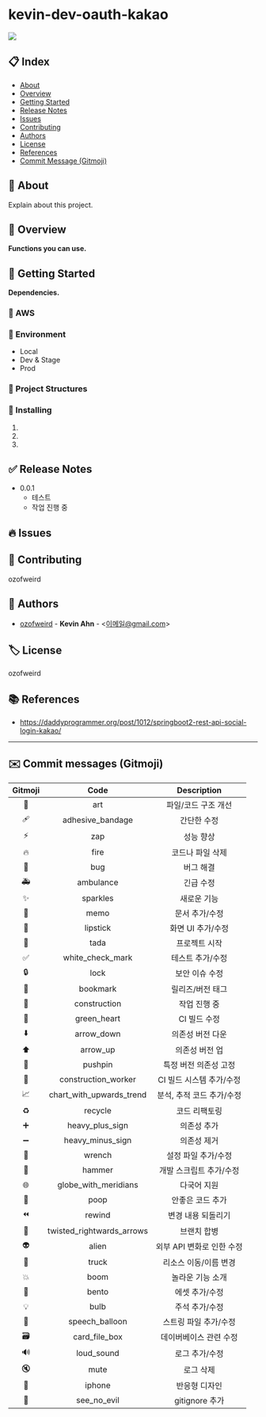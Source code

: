 # kevin-dev-oauth-kakao

![](https://img.shields.io/badge/version-0.0.1-brightgreen)

## 📋 Index
- [About](#🎉-about)
- [Overview](#👀-overview)
- [Getting Started](#🚀-getting-started)
- [Release Notes](#✅-release-notes)
- [Issues](#🔥-issues)
- [Contributing](#👥-contributing)
- [Authors](#👤-authors)
- [License](#🏷-license)
- [References](#📚-references)
- [Commit Message (Gitmoji)](#✉️-commit-messages-gitmoji)

## 🎉 About
Explain about this project.

## 👀 Overview
**Functions you can use.**

## 🚀 Getting Started
**Dependencies.**

### 🔹 AWS

### 🔹 Environment
- Local
- Dev & Stage
- Prod

### 🔹 Project Structures

### 🔹 Installing
1.
2.
3.

## ✅ Release Notes
* 0.0.1
    * 테스트
    * 작업 진행 중

## 🔥 Issues

## 👥 Contributing
ozofweird

## 👤 Authors
- [ozofweird](https://github.com/ozofweird) - **Kevin Ahn** - <이메일@gmail.com>

## 🏷 License
ozofweird

## 📚 References
- https://daddyprogrammer.org/post/1012/springboot2-rest-api-social-login-kakao/
---

## ✉️ Commit messages (Gitmoji)

|Gitmoji|Code|Description|
|:-----:|:---:|:--------:|
|🎨|art|파일/코드 구조 개선|
|🩹|adhesive_bandage|간단한 수정|
|⚡️|zap|성능 향상|
|🔥️|fire|코드나 파일 삭제|
|🐛️|bug|버그 해결|
|🚑️|ambulance|긴급 수정|
|✨️|sparkles|새로운 기능|
|📝️|memo|문서 추가/수정|
|💄️|lipstick|화면 UI 추가/수정|
|🎉️|tada|프로젝트 시작|
|✅️|white_check_mark|테스트 추가/수정|
|🔒️|lock|보안 이슈 수정|
|🔖️|bookmark|릴리즈/버전 태그|
|🚧|construction|작업 진행 중|
|💚|green_heart|CI 빌드 수정|
|⬇️|arrow_down|의존성 버전 다운|
|⬆️|arrow_up|의존성 버전 업|
|📌|pushpin|특정 버전 의존성 고정|
|👷|construction_worker|CI 빌드 시스템 추가/수정|
|📈|chart_with_upwards_trend|분석, 추적 코드 추가/수정|
|♻️|recycle|코드 리팩토링|
|➕|heavy_plus_sign|의존성 추가|
|➖|heavy_minus_sign|의존성 제거|
|🔧|wrench|설정 파일 추가/수정|
|🔨|hammer|개발 스크립트 추가/수정|
|🌐|globe_with_meridians|다국어 지원|
|💩|poop|안좋은 코드 추가|
|⏪|rewind|변경 내용 되돌리기|
|🔀|twisted_rightwards_arrows|브랜치 합병|
|👽|alien|외부 API 변화로 인한 수정|
|🚚|truck|리소스 이동/이름 변경|
|💥|boom|놀라운 기능 소개|
|🍱|bento|에셋 추가/수정|
|💡|bulb|주석 추가/수정|
|💬|speech_balloon|스트링 파일 추가/수정|
|🗃|card_file_box|데이버베이스 관련 수정|
|🔊|loud_sound|로그 추가/수정|
|🔇|mute|로그 삭제|
|📱|iphone|반응형 디자인|
|🙈|see_no_evil|gitignore 추가|